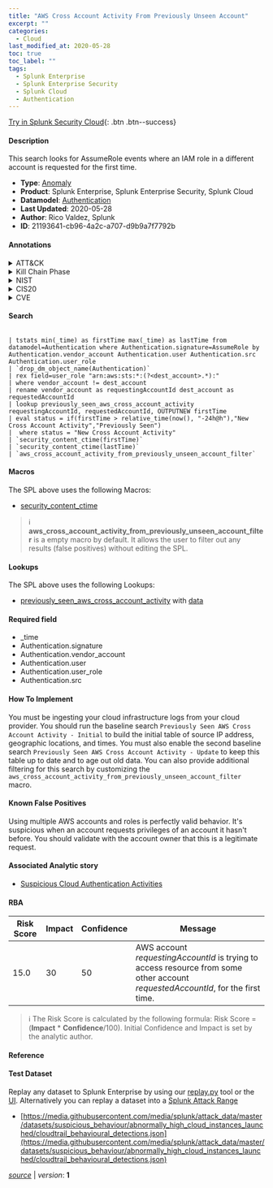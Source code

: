```yaml
---
title: "AWS Cross Account Activity From Previously Unseen Account"
excerpt: ""
categories:
  - Cloud
last_modified_at: 2020-05-28
toc: true
toc_label: ""
tags:
  - Splunk Enterprise
  - Splunk Enterprise Security
  - Splunk Cloud
  - Authentication
---
```




[Try in Splunk Security Cloud](https://www.splunk.com/en_us/products/cyber-security.html){: .btn .btn--success}

#### Description

This search looks for AssumeRole events where an IAM role in a different account is requested for the first time.

- **Type**: [Anomaly](https://github.com/splunk/security_content/wiki/Detection-Analytic-Types)
- **Product**: Splunk Enterprise, Splunk Enterprise Security, Splunk Cloud
- **Datamodel**: [Authentication](https://docs.splunk.com/Documentation/CIM/latest/User/Authentication)
- **Last Updated**: 2020-05-28
- **Author**: Rico Valdez, Splunk
- **ID**: 21193641-cb96-4a2c-a707-d9b9a7f7792b


#### Annotations

<details>
  <summary>ATT&CK</summary>

<div markdown="1">

</div>
</details>


<details>
  <summary>Kill Chain Phase</summary>

<div markdown="1">

* Actions on Objectives


</div>
</details>


<details>
  <summary>NIST</summary>

<div markdown="1">

* PR.AC
* PR.DS
* DE.AE



</div>
</details>

<details>
  <summary>CIS20</summary>

<div markdown="1">

* CIS 16



</div>
</details>

<details>
  <summary>CVE</summary>

<div markdown="1">


</div>
</details>

#### Search 

```

| tstats min(_time) as firstTime max(_time) as lastTime from datamodel=Authentication where Authentication.signature=AssumeRole by Authentication.vendor_account Authentication.user Authentication.src Authentication.user_role 
| `drop_dm_object_name(Authentication)` 
| rex field=user_role "arn:aws:sts:*:(?<dest_account>.*):" 
| where vendor_account != dest_account 
| rename vendor_account as requestingAccountId dest_account as requestedAccountId 
| lookup previously_seen_aws_cross_account_activity requestingAccountId, requestedAccountId, OUTPUTNEW firstTime 
| eval status = if(firstTime > relative_time(now(), "-24h@h"),"New Cross Account Activity","Previously Seen") 
|  where status = "New Cross Account Activity" 
| `security_content_ctime(firstTime)` 
| `security_content_ctime(lastTime)`
| `aws_cross_account_activity_from_previously_unseen_account_filter`
```

#### Macros
The SPL above uses the following Macros:
* [security_content_ctime](https://github.com/splunk/security_content/blob/develop/macros/security_content_ctime.yml)

> :information_source:
> **aws_cross_account_activity_from_previously_unseen_account_filter** is a empty macro by default. It allows the user to filter out any results (false positives) without editing the SPL.

#### Lookups
The SPL above uses the following Lookups:

* [previously_seen_aws_cross_account_activity](https://github.com/splunk/security_content/blob/develop/lookups/previously_seen_aws_cross_account_activity.yml) with [data](https://github.com/splunk/security_content/tree/develop/lookups/previously_seen_aws_cross_account_activity.csv)

#### Required field
* _time
* Authentication.signature
* Authentication.vendor_account
* Authentication.user
* Authentication.user_role
* Authentication.src


#### How To Implement
You must be ingesting your cloud infrastructure logs from your cloud provider. You should run the baseline search `Previously Seen AWS Cross Account Activity - Initial` to build the initial table of source IP address, geographic locations, and times. You must also enable the second baseline search `Previously Seen AWS Cross Account Activity - Update` to keep this table up to date and to age out old data. You can also provide additional filtering for this search by customizing the `aws_cross_account_activity_from_previously_unseen_account_filter` macro.

#### Known False Positives
Using multiple AWS accounts and roles is perfectly valid behavior. It's suspicious when an account requests privileges of an account it hasn't before. You should validate with the account owner that this is a legitimate request.

#### Associated Analytic story
* [Suspicious Cloud Authentication Activities](/stories/suspicious_cloud_authentication_activities)




#### RBA

| Risk Score  | Impact      | Confidence   | Message      |
| ----------- | ----------- |--------------|--------------|
| 15.0 | 30 | 50 | AWS account $requestingAccountId$ is trying to access resource from some other account $requestedAccountId$, for the first time. |


> :information_source:
> The Risk Score is calculated by the following formula: Risk Score = (**Impact** * **Confidence**/100). Initial Confidence and Impact is set by the analytic author. 

#### Reference


#### Test Dataset
Replay any dataset to Splunk Enterprise by using our [replay.py](https://github.com/splunk/attack_data#using-replaypy) tool or the [UI](https://github.com/splunk/attack_data#using-ui).
Alternatively you can replay a dataset into a [Splunk Attack Range](https://github.com/splunk/attack_range#replay-dumps-into-attack-range-splunk-server)


* [https://media.githubusercontent.com/media/splunk/attack_data/master/datasets/suspicious_behaviour/abnormally_high_cloud_instances_launched/cloudtrail_behavioural_detections.json](https://media.githubusercontent.com/media/splunk/attack_data/master/datasets/suspicious_behaviour/abnormally_high_cloud_instances_launched/cloudtrail_behavioural_detections.json)



[*source*](https://github.com/splunk/security_content/tree/develop/detections/cloud/aws_cross_account_activity_from_previously_unseen_account.yml) \| *version*: **1**